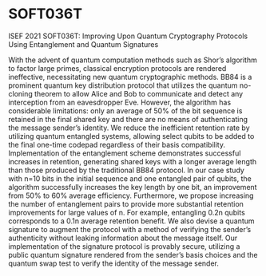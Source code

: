 # SOFT036T
ISEF 2021 SOFT036T: Improving Upon Quantum Cryptography Protocols Using Entanglement and Quantum Signatures

With the advent of quantum computation methods such as Shor’s algorithm to factor large primes, classical encryption protocols are rendered ineffective, necessitating new quantum cryptographic methods. BB84 is a prominent quantum key distribution protocol that utilizes the quantum no-cloning theorem to allow Alice and Bob to communicate and detect any interception from an eavesdropper Eve. However, the algorithm has considerable limitations: only an average of 50% of the bit sequence is retained in the final shared key and there are no means of authenticating the message sender’s identity. We reduce the inefficient retention rate by utilizing quantum entangled systems, allowing select qubits to be added to the final one-time codepad regardless of their basis compatibility. Implementation of the entanglement scheme demonstrates successful increases in retention, generating shared keys with a longer average length than those produced by the traditional BB84 protocol. In our case study with n=10 bits in the initial sequence and one entangled pair of qubits, the algorithm successfully increases the key length by one bit, an improvement from 50% to 60% average efficiency. Furthermore, we propose increasing the number of entanglement pairs to provide more substantial retention improvements for large values of n. For example, entangling 0.2n qubits corresponds to a 0.1n average retention benefit. We also devise a quantum signature to augment the protocol with a method of verifying the sender’s authenticity without leaking information about the message itself. Our implementation of the signature protocol is provably secure, utilizing a public quantum signature rendered from the sender’s basis choices and the quantum swap test to verify the identity of the message sender.

